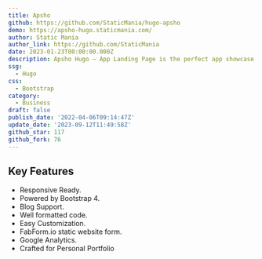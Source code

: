 ```yaml
---
title: Apsho
github: https://github.com/StaticMania/hugo-apsho
demo: https://apsho-hugo.staticmania.com/
author: Static Mania
author_link: https://github.com/StaticMania
date: 2023-01-23T00:00:00.000Z
description: Apsho Hugo – App Landing Page is the perfect app showcase Hugo Theme.
ssg:
  - Hugo
css:
  - Bootstrap
category:
  - Business
draft: false
publish_date: '2022-04-06T09:14:47Z'
update_date: '2023-09-12T11:49:58Z'
github_star: 117
github_fork: 76
---
```


## Key Features

- Responsive Ready.
- Powered by Bootstrap 4.
- Blog Support.
- Well formatted code.
- Easy Customization.
- FabForm.io static website form.
- Google Analytics.
- Crafted for Personal Portfolio

